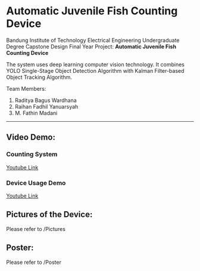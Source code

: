 # Automatic Juvenile Fish Counting Device
Bandung Institute of Technology Electrical Engineering Undergraduate Degree Capstone Design Final Year Project: **Automatic Juvenile Fish Counting Device**

The system uses deep learning computer vision technology. It combines YOLO Single-Stage Object Detection Algorithm with Kalman Filter-based Object Tracking Algorithm.

Team Members:
1. Raditya Bagus Wardhana
2. Raihan Fadhil Yanuarsyah
3. M. Fathin Madani

---

## Video Demo:
### Counting System
[Youtube Link](https://youtube.com/shorts/lDPH_ZbXBBA?feature=share)

### Device Usage Demo
[Youtube Link](https://youtu.be/lIapoIvvQwo?si=x17H1uYqXJrfV1zV)

## Pictures of the Device:
Please refer to /Pictures

## Poster:
Please refer to /Poster
